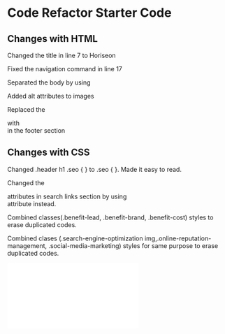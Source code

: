 # Code Refactor Starter Code

## Changes with HTML

Changed the title in line 7 to Horiseon

Fixed the navigation command in line 17

Separated the body by using <section>

Added alt attributes to images

Replaced the <div> with <footer> in the footer section

## Changes with CSS

Changed .header h1 .seo { } to .seo { }. Made it easy to read.

Changed the <div> attributes in search links section by using <nav> attribute instead.

Combined classes(.benefit-lead, .benefit-brand, .benefit-cost) styles to erase duplicated codes.

Combined clases (.search-engine-optimization img,.online-reputation-management, .social-media-marketing) styles for same purpose to erase duplicated codes.

![alt text](file:///Users/jiajiechen/Desktop/projects/challange1/urban-octo-telegram-main/Develop/index.html)
